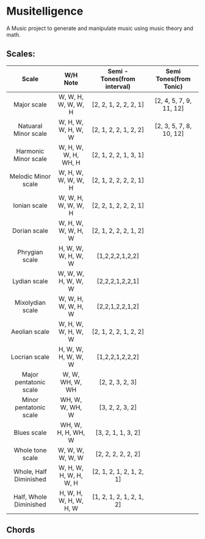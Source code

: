 # Musitelligence

A Music project to generate and manipulate music using music theory and math.

## Scales:

| Scale | W/H Note | Semi - Tones(from interval) | Semi Tones(from Tonic) |
| :-: | :---------------: | :---------------: | :---------------: |
| Major scale | W, W, H, W, W, W, H | [2, 2, 1, 2, 2, 2, 1] | [2, 4, 5, 7, 9, 11, 12] |
| Natuaral Minor scale | W, H, W, W, H, W, W | [2, 1, 2, 2, 1, 2, 2] | [2, 3, 5, 7, 8, 10, 12] |
| Harmonic Minor scale | W, H, W, W, H, WH, H | [2, 1, 2, 2, 1, 3, 1] |
| Melodic Minor scale | W, H, W, W, W, W, H | [2, 1, 2, 2, 2, 2, 1] |
| Ionian scale | W, W, H, W, W, W, H | [2, 2, 1, 2, 2, 2, 1] |
| Dorian scale | W, H, W, W, W, H, W | [2, 1, 2, 2, 2, 1, 2] |
| Phrygian scale | H, W, W, W, H, W, W | [1,2,2,2,1,2,2] |
| Lydian scale | W, W, W, H, W, W, W | [2,2,2,1,2,2,1] |
| Mixolydian scale | W, W, H, W, W, H, W	| [2,2,1,2,2,1,2] |
| Aeolian scale | W, H, W, W, H, W, W	| [2, 1, 2, 2, 1, 2, 2] |
| Locrian scale | H, W, W, H, W, W, W | [1,2,2,1,2,2,2] |
| Major pentatonic scale | W, W, WH, W, WH	| [2, 2, 3, 2, 3] |
| Minor pentatonic scale |	WH, W, W, WH, W	| [3, 2, 2, 3, 2] |
| Blues scale | WH, W, H, H, WH, W | [3, 2, 1, 1, 3, 2] |
| Whole tone scale | W, W, W, W, W, W | [2, 2, 2, 2, 2, 2] |
| Whole, Half Diminished | W, H, W, H, W, H, W, H | [2, 1, 2, 1, 2, 1, 2, 1] |
| Half, Whole Diminished | H, W, H, W, H, W, H, W | [1, 2, 1, 2, 1, 2, 1, 2] |



## Chords


